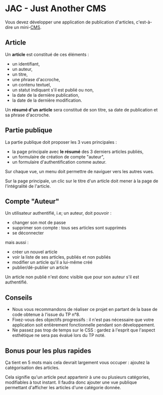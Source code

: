 JAC - Just Another CMS
======================

Vous devez développer une application de publication d'articles, c'est-à-dire un mini-[CMS](https://fr.wikipedia.org/wiki/Syst%C3%A8me_de_gestion_de_contenu).


Article
-------

Un **article** est constitué de ces éléments :

- un identifiant,
- un auteur,
- un titre,
- une phrase d'accroche,
- un contenu textuel,
- un statut indiquant s'il est publié ou non,
- la date de la dernière publication,
- la date de la dernière modification.

Un **résumé d'un article** sera constitué de son titre, sa date de publication et sa phrase d'accroche.


Partie publique
---------------

La partie publique doit proposer les 3 vues principales :

- la page principale avec **le résumé** des 3 derniers articles publiés,
- un formulaire de création de compte "auteur",
- un formulaire d'authentification comme auteur.

Sur chaque vue, un menu doit permettre de naviguer vers les autres vues.

Sur la page principale, un clic sur le titre d'un article doit mener à la page de l'intégralité de l'article.


Compte "Auteur"
---------------

Un utilisateur authentifié, i.e; un auteur, doit pouvoir :

- changer son mot de passe
- supprimer son compte : tous ses articles sont supprimés
- se déconnecter

mais aussi :

- créer un nouvel article
- voir la liste de ses articles, publiés et non publiés
- modifier un article qu'il a lui-même créé
- publier/dé-publier un article

Un article non publié n'est donc visible que pour son auteur s'il est authentifié.


Conseils
--------

- Nous vous recommandons de réaliser ce projet en partant de la base de code obtenue à l'issue du TP n°8.
- Fixez-vous des objectifs progressifs : il n'est pas nécessaire que votre application soit entièrement fonctionnelle pendant son développement.
- Ne passez pas trop de temps sur le CSS : gardez à l'esprit que l'aspect esthétique ne sera pas évalué lors du TP noté.


Bonus pour les plus rapides
---------------------------

Ça tient en 5 mots mais cela devrait largement vous occuper : ajoutez la catégorisation des articles.

Cela signifie qu'un article peut appartenir à une ou plusieurs catégories, modifiables à tout instant. Il faudra donc ajouter une vue publique permettant d'afficher les articles d'une catégorie donnée.
